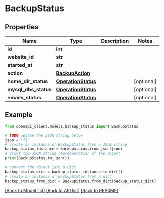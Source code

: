 # BackupStatus


## Properties

Name | Type | Description | Notes
------------ | ------------- | ------------- | -------------
**id** | **int** |  | 
**website_id** | **str** |  | 
**started_at** | **str** |  | 
**action** | [**BackupAction**](BackupAction.md) |  | 
**home_dir_status** | [**OperationStatus**](OperationStatus.md) |  | [optional] 
**mysql_dbs_status** | [**OperationStatus**](OperationStatus.md) |  | [optional] 
**emails_status** | [**OperationStatus**](OperationStatus.md) |  | [optional] 

## Example

```python
from openapi_client.models.backup_status import BackupStatus

# TODO update the JSON string below
json = "{}"
# create an instance of BackupStatus from a JSON string
backup_status_instance = BackupStatus.from_json(json)
# print the JSON string representation of the object
print(BackupStatus.to_json())

# convert the object into a dict
backup_status_dict = backup_status_instance.to_dict()
# create an instance of BackupStatus from a dict
backup_status_from_dict = BackupStatus.from_dict(backup_status_dict)
```
[[Back to Model list]](../README.md#documentation-for-models) [[Back to API list]](../README.md#documentation-for-api-endpoints) [[Back to README]](../README.md)


